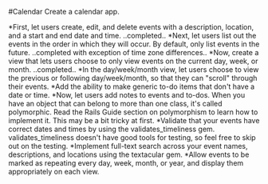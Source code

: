 #Calendar
Create a calendar app.

*First, let users create, edit, and delete events with a description, location, and a start and end date and time. ..completed..
*Next, let users list out the events in the order in which they will occur. By default, only list events in the future. ..completed with exception of time zone differences..
*Now, create a view that lets users choose to only view events on the current day, week, or month. ..completed..
*In the day/week/month view, let users choose to view the previous or following day/week/month, so that they can "scroll" through their events.
*Add the ability to make generic to-do items that don't have a date or time.
*Now, let users add notes to events and to-dos. When you have an object that can belong to more than one class, it's called polymorphic. Read the Rails Guide section on polymorphism to learn how to implement it. This may be a bit tricky at first.
*Validate that your events have correct dates and times by using the validates_timeliness gem. validates_timeliness doesn't have good tools for testing, so feel free to skip out on the testing.
*Implement full-text search across your event names, descriptions, and locations using the textacular gem.
*Allow events to be marked as repeating every day, week, month, or year, and display them appropriately on each view.
